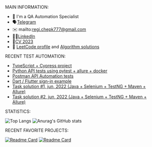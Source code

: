 MAIN INFORMATION:
- 👋 I'm a QA Automation Specialist
- 🗣️[Telegram](https://t.me/reg7na)
- ✉️ mailto:regi.chepk777@gmail.com
- 👩‍💻[LinkedIn](https://www.linkedin.com/in/reg7na/)
- 📜[CV 2023](https://drive.google.com/file/d/1I5dNt8rCSDzxDpa5Mb6dz465Cbm32GU1/view?usp=sharing)
- 🔣 [LeetCode profile](https://leetcode.com/SeveR-ina/) and [Algorithm solutions](https://github.com/SeveR-ina/algorithms)

RECENT TEST AUTOMATION:
- [TypeScript + Cypress project](https://github.com/SeveR-ina/ts_luma_store)
- [Python API tests using pytest + allure + docker](https://github.com/SeveR-ina/restful_booker_python_api_tests)
- [Postman API Automation tests](https://github.com/SeveR-ina/api_postman_restful_booker/tree/main)
- [Dart / Flutter sign-in example](https://github.com/SeveR-ina/flutter_auto_test_example_1)
- [Task solution #1, jun, 2022 (Java + Selenium + TestNG + Maven + Allure)](https://github.com/SeveR-ina/rakuten-test-task)
- [Task solution #2, jun, 2022 (Java + Selenium + TestNG + Maven + Allure)](https://github.com/SeveR-ina/friday-test-task)

STATISTICS:

![Top Langs](https://github-readme-stats.vercel.app/api/top-langs/?username=SeveR-ina&layout=compact&theme=transparent)
![Anurag's GitHub stats](https://github-readme-stats.vercel.app/api?username=SeveR-ina&show_icons=true&hide=stars,contribs&theme=transparent)

RECENT FAVORITE PROJECTS:

[![Readme Card](https://github-readme-stats.vercel.app/api/pin/?username=SeveR-ina&repo=restful_booker_python_api_tests&theme=transparent)](https://github.com/SeveR-ina/restful_booker_python_api_tests)
[![Readme Card](https://github-readme-stats.vercel.app/api/pin/?username=SeveR-ina&repo=ts_luma_store&theme=transparent)](https://github.com/SeveR-ina/ts_luma_store)

